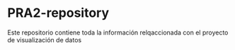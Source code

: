 # PRA2-repository

Este repositorio contiene toda la información relqaccionada con el proyecto de visualización de datos 
